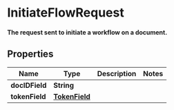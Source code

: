 

# InitiateFlowRequest

#### The request sent to initiate a workflow on a document.

## Properties

Name | Type | Description | Notes
------------ | ------------- | ------------- | -------------
**docIDField** | **String** |  | 
**tokenField** | [**TokenField**](TokenField.md) |  | 



